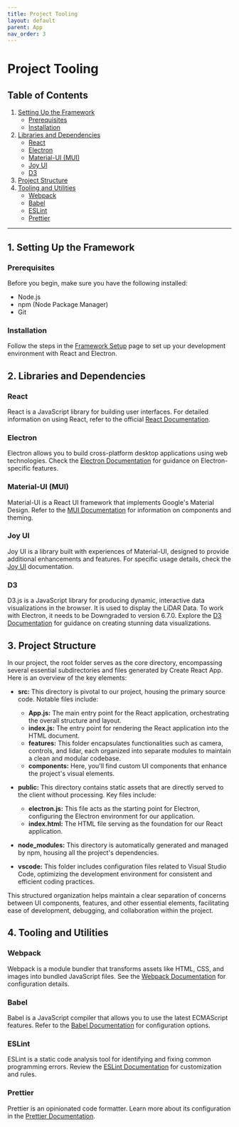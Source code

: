 ```yaml
---
title: Project Tooling
layout: default
parent: App
nav_order: 3
---
```


# Project Tooling 

## Table of Contents

1. [Setting Up the Framework](#setting-up-the-framework)
    - [Prerequisites](#prerequisites)
    - [Installation](#installation)
2. [Libraries and Dependencies](#libraries-and-dependencies)
    - [React](#react)
    - [Electron](#electron)
    - [Material-UI (MUI)](#material-ui-mui)
    - [Joy UI](#joy-ui)
    - [D3](#d3)
3. [Project Structure](#project-structure)
4. [Tooling and Utilities](#tooling-and-utilities)
    - [Webpack](#webpack)
    - [Babel](#babel)
    - [ESLint](#eslint)
    - [Prettier](#prettier)

---

## 1. Setting Up the Framework<a name="setting-up-the-framework"></a>

### Prerequisites<a name="prerequisites"></a>

Before you begin, make sure you have the following installed:

- Node.js 
- npm (Node Package Manager)
- Git

### Installation<a name="installation"></a>

Follow the steps in the [Framework Setup](#) page to set up your development environment with React and Electron.

## 2. Libraries and Dependencies<a name="libraries-and-dependencies"></a>

### React<a name="react"></a>

React is a JavaScript library for building user interfaces. For detailed information on using React, refer to the official [React Documentation](https://reactjs.org/).

### Electron<a name="electron"></a>

Electron allows you to build cross-platform desktop applications using web technologies. Check the [Electron Documentation](https://www.electronjs.org/docs) for guidance on Electron-specific features.

### Material-UI (MUI)<a name="material-ui-mui"></a>

Material-UI is a React UI framework that implements Google's Material Design. Refer to the [MUI Documentation](https://mui.com/) for information on components and theming.

### Joy UI<a name="joy-ui"></a>

Joy UI is a library built with experiences of Material-UI, designed to provide additional enhancements and features. For specific usage details, check the [Joy UI](https://mui.com/joy-ui/getting-started/) documentation.

### D3<a name="d3"></a>

D3.js is a JavaScript library for producing dynamic, interactive data visualizations in the browser. It is used to display the LiDAR Data. To work with Electron, it needs to be Downgraded to version 6.7.0. Explore the [D3 Documentation](https://d3js.org/) for guidance on creating stunning data visualizations.

## 3. Project Structure<a name="project-structure"></a>

In our project, the root folder serves as the core directory, encompassing several essential subdirectories and files generated by Create React App. Here is an overview of the key elements:

- **src:** This directory is pivotal to our project, housing the primary source code. Notable files include:
  - **App.js:** The main entry point for the React application, orchestrating the overall structure and layout.
  - **index.js:** The entry point for rendering the React application into the HTML document.
  - **features:** This folder encapsulates functionalities such as camera, controls, and lidar, each organized into separate modules to maintain a clean and modular codebase.
  - **components:** Here, you'll find custom UI components that enhance the project's visual elements.

- **public:** This directory contains static assets that are directly served to the client without processing. Key files include:
  - **electron.js:** This file acts as the starting point for Electron, configuring the Electron environment for our application.
  - **index.html:** The HTML file serving as the foundation for our React application.

- **node_modules:** This directory is automatically generated and managed by npm, housing all the project's dependencies.

- **vscode:** This folder includes configuration files related to Visual Studio Code, optimizing the development environment for consistent and efficient coding practices.

This structured organization helps maintain a clear separation of concerns between UI components, features, and other essential elements, facilitating ease of development, debugging, and collaboration within the project.

## 4. Tooling and Utilities<a name="tooling-and-utilities"></a>

### Webpack<a name="webpack"></a>

Webpack is a module bundler that transforms assets like HTML, CSS, and images into bundled JavaScript files. See the [Webpack Documentation](https://webpack.js.org/) for configuration details.

### Babel<a name="babel"></a>

Babel is a JavaScript compiler that allows you to use the latest ECMAScript features. Refer to the [Babel Documentation](https://babeljs.io/docs/en/) for configuration options.

### ESLint<a name="eslint"></a>

ESLint is a static code analysis tool for identifying and fixing common programming errors. Review the [ESLint Documentation](https://eslint.org/docs/user-guide/) for customization and rules.

### Prettier<a name="prettier"></a>

Prettier is an opinionated code formatter. Learn more about its configuration in the [Prettier Documentation](https://prettier.io/docs/en/).

